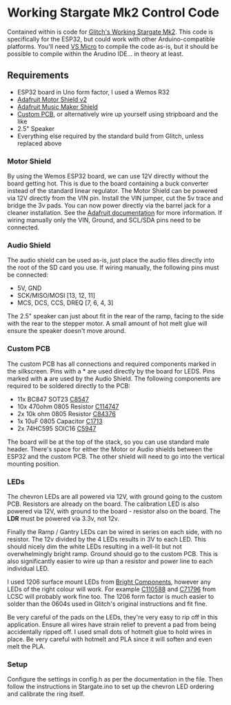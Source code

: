 # Working Stargate Mk2 Control Code

Contained within is code for [Glitch's Working Stargate Mk2](https://www.thingiverse.com/thing:1603423). This code is specifically for the ESP32, but could work with other Arduino-compatible platforms. You'll need [VS Micro](http://www.visualmicro.com/) to compile the code as-is, but it should be possible to compile within the Arudino IDE... in theory at least.

## Requirements
- ESP32 board in Uno form factor, I used a Wemos R32
- [Adafruit Motor Shield v2](https://www.adafruit.com/product/1438)
- [Adafruit Music Maker Shield](https://www.adafruit.com/product/1788)
 - [Custom PCB](https://easyeda.com/boogleoogle/Stargate-Control), or alternatively wire up yourself using stripboard and the like
 - 2.5" Speaker
 - Everything else required by the standard build from Glitch, unless replaced above

### Motor Shield
By using the Wemos ESP32 board, we can use 12V directly without the board getting hot. This is due to the board containing a buck converter instead of the standard linear regulator. The Motor Shield can be powered via 12V directly from the VIN pin. Install the VIN jumper, cut the 5v trace and bridge the 3v pads. You can now power directly via the barrel jack for a cleaner installation. See the [Adafruit documentation](https://learn.adafruit.com/adafruit-motor-shield-v2-for-arduino/overview) for more information. If wiring manually only the VIN, Ground, and SCL/SDA pins need to be connected.

### Audio Shield
The audio shield can be used as-is, just place the audio files directly into the root of the SD card you use. If wiring manually, the following pins must be connected:

 - 5V, GND
 - SCK/MISO/MOSI [13, 12, 11]
 - MCS, DCS, CCS, DREQ [7, 6, 4, 3]

The 2.5" speaker can just about fit in the rear of the ramp, facing to the side with the rear to the stepper motor. A small amount of hot melt glue will ensure the speaker doesn't move around.

### Custom PCB

The custom PCB has all connections and required components marked in the silkscreen. Pins with a * are used directly by the board for LEDS. Pins marked with **a** are used by the Audio Shield. The following components are required to be soldered directly to the PCB:

 - 11x BC847 SOT23 [C8547](https://lcsc.com/product-detail/Transistors-NPN-PNP_BC847A-1E_C8574.html)
 - 10x 470ohm 0805 Resistor [C114747](https://lcsc.com/product-detail/Chip-Resistor-Surface-Mount_470R-471-5_C114747.html)
 - 2x 10k ohm 0805 Resistor [C84376](https://lcsc.com/product-detail/Chip-Resistor-Surface-Mount_10KR-1002-1_C84376.html)
 - 1x 10uF 0805 Capacitor [C1713](https://lcsc.com/product-detail/Multilayer-Ceramic-Capacitors-MLCC-SMD-SMT_SAMSUNG_CL21A106KOQNNNE_10uF-106-10-16V_C1713.html)
 - 2x 74HC595 SOIC16 [C5947](https://lcsc.com/product-detail/74-Series_Nexperia_74HC595D-118_74HC595D-118_C5947.html)

The board will be at the top of the stack, so you can use standard male header. There's space for either the Motor or Audio shields between the ESP32 and the custom PCB. The other shield will need to go into the vertical mounting position.

### LEDs
The chevron LEDs are all powered via 12V, with ground going to the custom PCB. Resistors are already on the board. The calibration LED is also powered via 12V, with ground to the board - resistor also on the board. The **LDR** must be powered via 3.3v, not 12v.

Finally the Ramp / Gantry LEDs can be wired in series on each side, with no resistor. The 12v divided by the 4 LEDs results in 3V to each LED. This should nicely dim the white LEDs resulting in a well-lit but not overwhelmingly bright ramp. Ground should go to the custom PCB. This is also significantly easier to wire up than a resistor and power line to each individual LED.

I used 1206 surface mount LEDs from [Bright Components](http://bright-components.co.uk/), however any LEDs of the right colour will work. For example [C110588](https://lcsc.com/product-detail/Light-Emitting-Diodes-LED_LED-26-21-UYC-S530-A3-TR8_C110588.html) and [C71796](https://lcsc.com/product-detail/Light-Emitting-Diodes-LED_white1206-Non-warm-tones-of-white_C71796.html) from LCSC will probably work fine too. The 1206 form factor is much easier to solder than the 0604s used in Glitch's original instructions and fit fine.

Be very careful of the pads on the LEDs, they're very easy to rip off in this application. Ensure all wires have strain relief to prevent a pad from being accidentally ripped off. I used small dots of hotmelt glue to hold wires in place. Be very careful with hotmelt and PLA since it will soften and even melt the PLA.

### Setup
Configure the settings in config.h as per the documentation in the file. Then follow the instructions in Stargate.ino to set up the chevron LED ordering and calibrate the ring itself.

